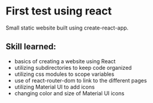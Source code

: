 # First test using react

Small static website built using create-react-app.

## Skill learned:

- basics of creating a website using React
- utilizing subdirectories to keep code organized
- utilizing css modules to scope variables
- use of react-router-dom to link to the different pages
- utilizing Material UI to add icons
- changing color and size of Material UI icons

